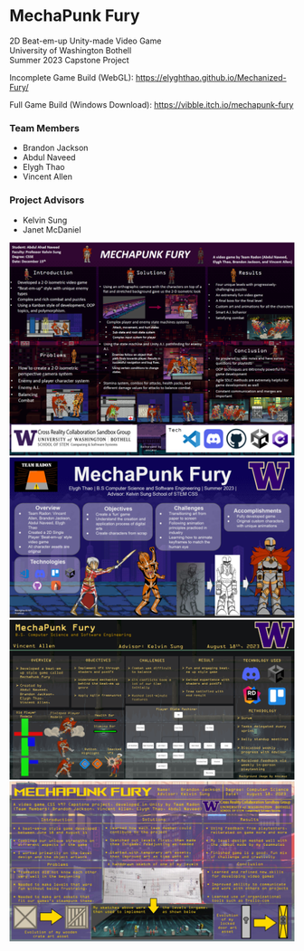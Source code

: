 # MechaPunk Fury  
2D Beat-em-up Unity-made Video Game  
University of Washington Bothell  
Summer 2023 Capstone Project  

Incomplete Game Build (WebGL): https://elyghthao.github.io/Mechanized-Fury/

Full Game Build (Windows Download): https://vibble.itch.io/mechapunk-fury


### Team Members  
* Brandon Jackson  
* Abdul Naveed  
* Elygh Thao  
* Vincent Allen  
  
### Project Advisors  
* Kelvin Sung
* Janet McDaniel



<img src="./GithubPhotos/1.svg">
<img src="./GithubPhotos/2.svg">
<img src="./GithubPhotos/3.svg">
<img src="./GithubPhotos/4.svg">
